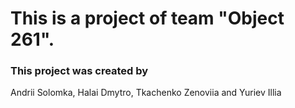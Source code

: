 # This is a project of team "Object 261".

### This project was created by 

Andrii Solomka, Halai Dmytro, Tkachenko Zenoviia and Yuriev Illia
